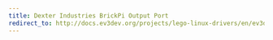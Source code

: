 ```yaml
---
title: Dexter Industries BrickPi Output Port
redirect_to: http://docs.ev3dev.org/projects/lego-linux-drivers/en/ev3dev-jessie/brickpi.html#output-ports
---
```

